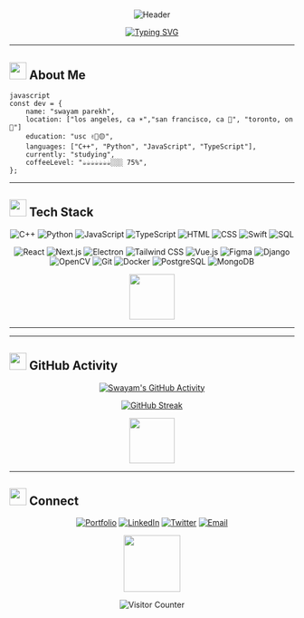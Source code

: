 # 

<div align="center">

![Header](https://drive.google.com/uc?export=view&id=1m3UNRVwrPOWkIdHK7A02xjAnGpFqc55-)

[![Typing SVG](https://readme-typing-svg.demolab.com?font=Sora&size=30&duration=2000&pause=600&color=6391C9&center=true&vCenter=true&width=600&height=50&lines=Welcome+👋;Bienvenue+👋;Bienvenido+👋;欢迎+👋;स्वागत+है+👋;أهلاً+وسهلاً+👋;Добро+пожаловать+👋;ようこそ+👋;Willkommen+👋)]()


</div>

---

## <img src="https://media.giphy.com/media/WFZvB7VIXBgiz3oDXE/giphy.gif" width="30"> About Me


```
javascript
const dev = {
    name: "swayam parekh",
    location: ["los angeles, ca ☀️","san francisco, ca 🌉", "toronto, on 🍁"]
    education: "usc ✌️🔴🟡", 
    languages: ["C++", "Python", "JavaScript", "TypeScript"],
    currently: "studying",
    coffeeLevel: "☕️☕️☕️☕️☕️☕️☕️░░░ 75%",
};
```

---

## <img src="https://media.giphy.com/media/WUlplcMpOCEmTGBtBW/giphy.gif" width="30"> Tech Stack

<div align="center">

![C++](https://img.shields.io/badge/C++-121B27?style=for-the-badge&logo=c%2B%2B&logoColor=%230AA9DC)
![Python](https://img.shields.io/badge/Python-121B27?style=for-the-badge&logo=python&logoColor=%23E079CE)
![JavaScript](https://img.shields.io/badge/JavaScript-121B27?style=for-the-badge&logo=javascript&logoColor=%23535494)
![TypeScript](https://img.shields.io/badge/TypeScript-121B27?style=for-the-badge&logo=typescript&logoColor=%230AA9DC)
![HTML](https://img.shields.io/badge/HTML-121B27?style=for-the-badge&logo=html5&logoColor=%23E079CE)
![CSS](https://img.shields.io/badge/-CSS-121B27?style=for-the-badge&logo=css3&logoColor=%23535494)
![Swift](https://img.shields.io/badge/Swift-121B27?style=for-the-badge&logo=swift&logoColor=%230AA9DC)
![SQL](https://img.shields.io/badge/SQL-121B27?style=for-the-badge&logo=mysql&logoColor=%23E079CE)

![React](https://img.shields.io/badge/React-121B27?style=for-the-badge&logo=react&logoColor=%23535494)
![Next.js](https://img.shields.io/badge/Next.js-121B27?style=for-the-badge&logo=next.js&logoColor=%230AA9DC)
![Electron](https://img.shields.io/badge/Electron-121B27?style=for-the-badge&logo=electron&logoColor=%23E079CE)
![Tailwind CSS](https://img.shields.io/badge/Tailwind_CSS-121B27?style=for-the-badge&logo=tailwind-css&logoColor=%23535494)
![Vue.js](https://img.shields.io/badge/Vue.js-121B27?style=for-the-badge&logo=vue.js&logoColor=%230AA9DC)
![Figma](https://img.shields.io/badge/Figma-121B27?style=for-the-badge&logo=figma&logoColor=%23E079CE)
![Django](https://img.shields.io/badge/Django-121B27?style=for-the-badge&logo=django&logoColor=%23535494)
![OpenCV](https://img.shields.io/badge/OpenCV-121B27?style=for-the-badge&logo=opencv&logoColor=%230AA9DC)
![Git](https://img.shields.io/badge/Git-121B27?style=for-the-badge&logo=git&logoColor=%23E079CE)
![Docker](https://img.shields.io/badge/Docker-121B27?style=for-the-badge&logo=docker&logoColor=%23535494)
![PostgreSQL](https://img.shields.io/badge/PostgreSQL-121B27?style=for-the-badge&logo=postgresql&logoColor=%230AA9DC)
![MongoDB](https://img.shields.io/badge/MongoDB-121B27?style=for-the-badge&logo=mongodb&logoColor=%23E079CE)

</div>

<div align = "center">

<img src="https://media.giphy.com/media/LmNwrBhejkK9EFP504/giphy.gif" width="80">

</div>

---



---

## <img src="https://media.giphy.com/media/LnQjpWaON8nhr21vNW/giphy.gif" width="30"> GitHub Activity

<div align="center">

[![Swayam's GitHub Activity](https://github-readme-activity-graph.vercel.app/graph?username=swyxm&theme=tokyo-night&hide_border=true&bg_color=010812&color=0AA9DC&line=AA3495&point=E079CE&area=true&area_color=010812)](https://github.com/swyxm)

[![GitHub Streak](https://streak-stats.demolab.com?user=swyxm&theme=tokyonight&background=010812&stroke=0AA9DC&ring=ff4499&fire=00ffd2&currStreakLabel=c9d1d9&sideLabels=c9d1d9&dates=c9d1d9&currStreakNum=00ffd2&border=1a1225)](https://git.io/streak-stats)


<img src="https://media.giphy.com/media/ZVik7pBtu9dNS/giphy.gif" width="80">

</div>

---

## <img src="https://media.giphy.com/media/Q7SKqn3G97xpmfSOvG/giphy.gif" width="30"> Connect

<div align="center">

[![Portfolio](https://img.shields.io/badge/Portfolio-1a1225?style=for-the-badge&logo=safari&logoColor=0AA9DC)](https://swym.dev)
[![LinkedIn](https://img.shields.io/badge/LinkedIn-1a1225?style=for-the-badge&logo=linkedin&logoColor=0AA9DC)](https://linkedin.com/in/swayampa)
[![Twitter](https://img.shields.io/badge/Twitter-1a1225?style=for-the-badge&logo=twitter&logoColor=E079CE)](https://twitter.com/swayampa)
[![Email](https://img.shields.io/badge/Email-1a1225?style=for-the-badge&logo=gmail&logoColor=E079CE)](mailto:swayampa@usc.edu)

<img src="https://media.giphy.com/media/KzJkzjggfGN5Py6nkT/giphy.gif" width="100">

![Visitor Counter](https://komarev.com/ghpvc/?username=swyxm&color=blue&style=plastic&label=Profile+Views&abbreviated=true)

</div>
